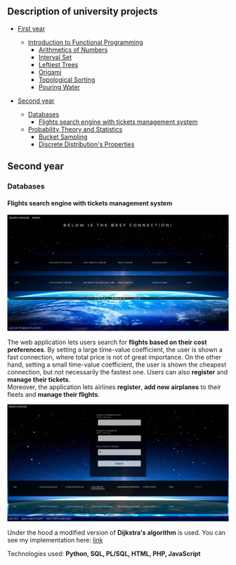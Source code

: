 ## Description of university projects

- [First year](#firstyear)
  - [Introduction to Functional Programming](#ifp)
    - [Arithmetics of Numbers](#aon)
    - [Interval Set](#is)
    - [Leftiest Trees](#lt)
    - [Origami](#or)
    - [Topological Sorting](#ts)
    - [Pouring Water](#pw)
 
- [Second year](#secondyear)
  - [Databases](#db)
    - [Flights search engine with tickets management system](#dbproj)
  - [Probability Theory and Statistics](#rpis)
    - [Bucket Sampling](#bs)
    - [Discrete Distribution's Properties](#dd)
    
## Second year
### Databases
#### Flights search engine with tickets management system
  <img src='https://github.com/olafplacha/MIMUW/blob/main/Second_Year/Databases/Project/doc/result.png'/>

The web application lets users search for <b>flights based on their cost preferences</b>. By setting a large time-value coefficient, the user is shown a fast connection, where total price is not of great importance. On the other hand, setting a small time-value coefficient, the user is shown the cheapest connection, but not necessarily the fastest one. Users can also <b>register</b> and <b>manage their tickets</b>.<br/>
Moreover, the application lets airlines <b>register</b>, <b>add new airplanes</b> to their fleets and <b>manage their flights</b>.

<img src='https://github.com/olafplacha/MIMUW/blob/main/Second_Year/Databases/Project/doc/airlinePanel.png'/>

Under the hood a modified version of <b>Dijkstra's algorithm</b> is used. You can see my implementation here: [link](https://github.com/olafplacha/MIMUW/blob/main/Second_Year/Databases/Project/algorithm/dijkstra.py)

Technologies used: <b>Python, SQL, PL/SQL, HTML, PHP, JavaScript</b>

